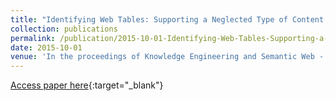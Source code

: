 ```yaml
---
title: "Identifying Web Tables: Supporting a Neglected Type of Content on the Web"
collection: publications
permalink: /publication/2015-10-01-Identifying-Web-Tables-Supporting-a-Neglected-Type-of-Content-on-the-Web
date: 2015-10-01
venue: 'In the proceedings of Knowledge Engineering and Semantic Web - 6th International Conference, KESW 2015, Moscow, Russia, September 30 - October 2, 2015, Proceedings'
---
```

[Access paper here](https://arxiv.org/pdf/1503.06598){:target="_blank"}
